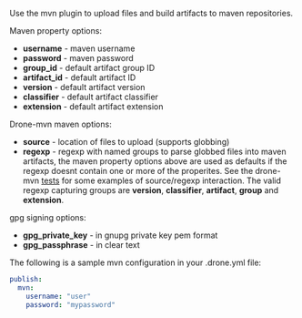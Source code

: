 Use the mvn plugin to upload files and build artifacts to maven repositories.

Maven property options:

* **username** - maven username
* **password** - maven password
* **group_id** - default artifact group ID
* **artifact_id** - default artifact ID
* **version** - default artifact version
* **classifier** - default artifact classifier
* **extension** - default artifact extension

Drone-mvn maven options:

* **source** - location of files to upload (supports globbing)
* **regexp** - regexp with named groups to parse globbed files into maven artifacts, the maven property options above are used as defaults if the regexp doesnt contain one or more of the properites. See the drone-mvn [tests](https://github.com/thomasf/drone-mvn/blob/694f52340274f3c6304aaa678bcead27761fcb76/mavendeploy/mavendeploy_test.go#L55) for some examples of source/regexp interaction. The valid regexp capturing groups are **version**, **classifier**,  **artifact**,  **group** and **extension**.

gpg signing options:

* **gpg_private_key** - in gnupg private key pem format
* **gpg_passphrase** - in clear text


The following is a sample mvn configuration in your .drone.yml file:

```yaml
publish:
  mvn:
    username: "user"
    password: "mypassword"
```
